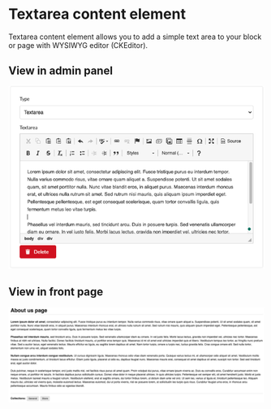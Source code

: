 # Textarea content element

Textarea content element allows you to add a simple text area to your block or page
with WYSIWYG editor (CKEditor).

## View in admin panel

![Textarea in admin panel](textarea1.png)

## View in front page

![Textarea in front page](textarea2.png)

